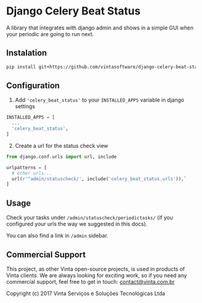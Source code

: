 # Django Celery Beat Status

A library that integrates with django admin and shows in a simple GUI when your periodic are going to run next.

## Instalation

``` bash
pip install git+https://github.com/vintasoftware/django-celery-beat-status.git#master
```

## Configuration

1. Add `'celery_beat_status'` to your `INSTALLED_APPS` variable in django settings

``` python
INSTALLED_APPS = [
  ...
  'celery_beat_status',
]
```

2. Create a url for the status check view

```python
from django.conf.urls import url, include

urlpatterns = [
  # other urls...
  url(r'^admin/statuscheck/', include('celery_beat_status.urls')),`
]
```

## Usage

Check your tasks under `/admin/statuscheck/periodictasks/` (if you configured your urls the way we suggested in this docs).

You can also find a link in `/admin` sidebar.


## Commercial Support

This project, as other Vinta open-source projects, is used in products of Vinta clients. We are always looking for exciting work, so if you need any commercial support, feel free to get in touch: contact@vinta.com.br

Copyright (c) 2017 Vinta Serviços e Soluções Tecnológicas Ltda